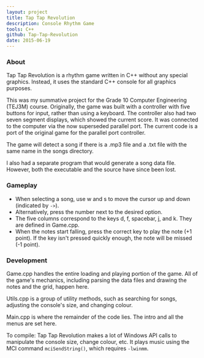 ```yaml
---
layout: project
title: Tap Tap Revolution
description: Console Rhythm Game
tools: C++
github: Tap-Tap-Revolution
date: 2015-06-19
---
```


### About

Tap Tap Revolution is a rhythm game written in C++ without any special graphics. Instead, it uses the standard C++ console for all graphics purposes.

This was my summative project for the Grade 10 Computer Engineering (TEJ3M) course. Originally, the game was built with a controller with five buttons for input, rather than using a keyboard. The controller also had two seven segment displays, which showed the current score. It was connected to the computer via the now superseded parallel port. The current code is a port of the original game for the parallel port controller.

The game will detect a song if there is a .mp3 file and a .txt file with the same name in the songs directory.

I also had a separate program that would generate a song data file. However, both the executable and the source have since been lost.

### Gameplay

- When selecting a song, use w and s to move the cursor up and down (indicated by `->`).
- Alternatively, press the number next to the desired option.
- The five columns correspond to the keys d, f, spacebar, j, and k. They are defined in Game.cpp.
- When the notes start falling, press the correct key to play the note (+1 point). If the key isn't pressed quickly enough, the note will be missed (-1 point).

### Development

Game.cpp handles the entire loading and playing portion of the game. All of the game's mechanics, including parsing the data files and drawing the notes and the grid, happen here.

Utils.cpp is a group of utility methods, such as searching for songs, adjusting the console's size, and changing colour.

Main.cpp is where the remainder of the code lies. The intro and all the menus are set here.

To compile: Tap Tap Revolution makes a lot of Windows API calls to manipulate the console size, change colour, etc. It plays music using the MCI command `mciSendString()`, which requires `-lwinmm`.
